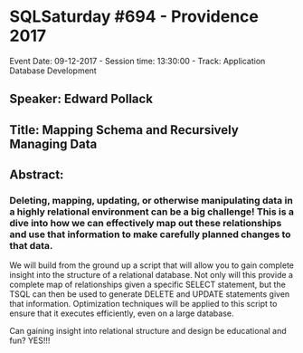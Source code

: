 # SQLSaturday #694 - Providence 2017
Event Date: 09-12-2017 - Session time: 13:30:00 - Track: Application  Database Development
## Speaker: Edward Pollack
## Title: Mapping Schema and Recursively Managing Data
## Abstract:
### Deleting, mapping, updating, or otherwise manipulating data in a highly relational environment can be a big challenge!  This is a dive into how we can effectively map out these relationships and use that information to make carefully planned changes to that data.

We will build from the ground up a script that will allow you to gain complete insight into the structure of a relational database.  Not only will this provide a complete map of relationships given a specific SELECT statement, but the TSQL can then be used to generate DELETE and UPDATE statements given that information.  Optimization techniques will be applied to this script to ensure that it executes efficiently, even on a large database.

Can gaining insight into relational structure and design be educational and fun?  YES!!!
